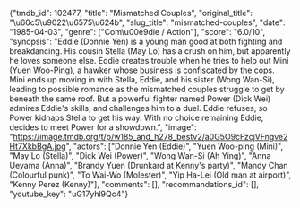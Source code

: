 {"tmdb_id": 102477, "title": "Mismatched Couples", "original_title": "\u60c5\u9022\u6575\u624b", "slug_title": "mismatched-couples", "date": "1985-04-03", "genre": ["Com\u00e9die / Action"], "score": "6.0/10", "synopsis": "Eddie (Donnie Yen) is a young man good at both fighting and breakdancing. His cousin Stella (May Lo) has a crush on him, but apparently he loves someone else. Eddie creates trouble when he tries to help out Mini (Yuen Woo-Ping), a hawker whose business is confiscated by the cops. Mini ends up moving in with Stella, Eddie, and his sister (Wong Wan-Si), leading to possible romance as the mismatched couples struggle to get by beneath the same roof. But a powerful fighter named Power (Dick Wei) admires Eddie's skills, and challenges him to a duel. Eddie refuses, so Power kidnaps Stella to get his way. With no choice remaining Eddie, decides to meet Power for a showdown.", "image": "https://image.tmdb.org/t/p/w185_and_h278_bestv2/a0G5O9cFzcjVFngve2Ht7XkbBgA.jpg", "actors": ["Donnie Yen (Eddie)", "Yuen Woo-ping (Mini)", "May Lo (Stella)", "Dick Wei (Power)", "Wong Wan-Si (Ah Ying)", "Anna Ueyama (Anna)", "Brandy Yuen (Drunkard at Kenny's party)", "Mandy Chan (Colourful punk)", "To Wai-Wo (Molester)", "Yip Ha-Lei (Old man at airport)", "Kenny Perez (Kenny)"], "comments": [], "recommandations_id": [], "youtube_key": "uG17yhl9Qc4"}